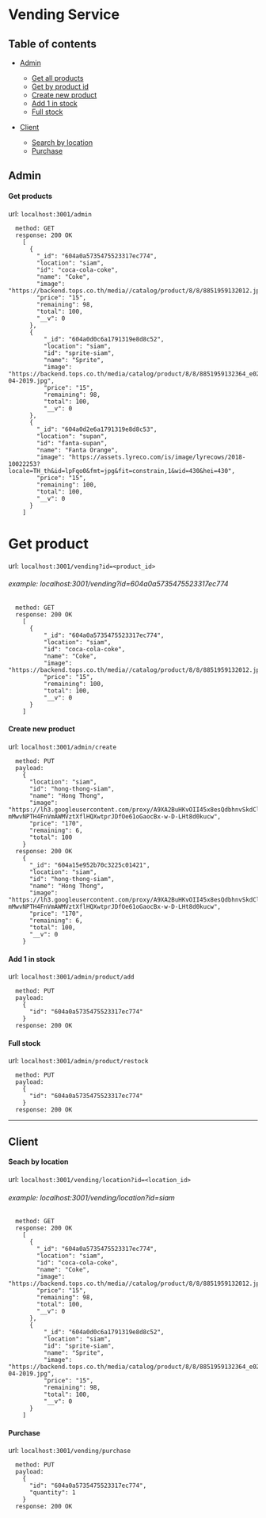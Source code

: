 # Vending Service

## Table of contents

- [Admin](#admin)

  - [Get all products](#get-products)
  - [Get by product id](#get-product)
  - [Create new product](#create-new-product)
  - [Add 1 in stock](#add-1-in-stock)
  - [Full stock](#full-stock)

- [Client](#client)
  - [Search by location](#seach-by-location)
  - [Purchase](#purchase)

## Admin

#### Get products

url: `localhost:3001/admin`

```
  method: GET
  response: 200 OK
    [
      {
        "_id": "604a0a5735475523317ec774",
        "location": "siam",
        "id": "coca-cola-coke",
        "name": "Coke",
        "image": "https://backend.tops.co.th/media//catalog/product/8/8/8851959132012.jpg",
        "price": "15",
        "remaining": 98,
        "total": 100,
        "__v": 0
      },
      {
          "_id": "604a0d0c6a1791319e8d8c52",
          "location": "siam",
          "id": "sprite-siam",
          "name": "Sprite",
          "image": "https://backend.tops.co.th/media/catalog/product/8/8/8851959132364_e02-04-2019.jpg",
          "price": "15",
          "remaining": 98,
          "total": 100,
          "__v": 0
      },
      {
        "_id": "604a0d2e6a1791319e8d8c53",
        "location": "supan",
        "id": "fanta-supan",
        "name": "Fanta Orange",
        "image": "https://assets.lyreco.com/is/image/lyrecows/2018-10022253?locale=TH_th&id=lpFqo0&fmt=jpg&fit=constrain,1&wid=430&hei=430",
        "price": "15",
        "remaining": 100,
        "total": 100,
        "__v": 0
      }
    ]
```

# Get product

url: `localhost:3001/vending?id=<product_id>`

###### example: localhost:3001/vending?id=604a0a5735475523317ec774

```
  method: GET
  response: 200 OK
    [
      {
          "_id": "604a0a5735475523317ec774",
          "location": "siam",
          "id": "coca-cola-coke",
          "name": "Coke",
          "image": "https://backend.tops.co.th/media//catalog/product/8/8/8851959132012.jpg",
          "price": "15",
          "remaining": 100,
          "total": 100,
          "__v": 0
      }
    ]

```

#### Create new product

url: `localhost:3001/admin/create`

```
  method: PUT
  payload:
    {
      "location": "siam",
      "id": "hong-thong-siam",
      "name": "Hong Thong",
      "image": "https://lh3.googleusercontent.com/proxy/A9XA2BuHKvOII45x8esQdbhnvSkdClRI4kAlTSv01Tg2elQ-mMwvNPTH4FnVmAWMVztXflHQXwtprJDfOe61oGaocBx-w-D-LHt8d0kucw",
      "price": "170",
      "remaining": 6,
      "total": 100
    }
  response: 200 OK
    {
      "_id": "604a15e952b70c3225c01421",
      "location": "siam",
      "id": "hong-thong-siam",
      "name": "Hong Thong",
      "image": "https://lh3.googleusercontent.com/proxy/A9XA2BuHKvOII45x8esQdbhnvSkdClRI4kAlTSv01Tg2elQ-mMwvNPTH4FnVmAWMVztXflHQXwtprJDfOe61oGaocBx-w-D-LHt8d0kucw",
      "price": "170",
      "remaining": 6,
      "total": 100,
      "__v": 0
    }
```

#### Add 1 in stock

url: `localhost:3001/admin/product/add`

```
  method: PUT
  payload:
    {
      "id": "604a0a5735475523317ec774"
    }
  response: 200 OK
```

#### Full stock

url: `localhost:3001/admin/product/restock`

```
  method: PUT
  payload:
    {
      "id": "604a0a5735475523317ec774"
    }
  response: 200 OK
```

---

## Client

#### Seach by location

url: `localhost:3001/vending/location?id=<location_id>`

###### example: localhost:3001/vending/location?id=siam

```
  method: GET
  response: 200 OK
    [
      {
        "_id": "604a0a5735475523317ec774",
        "location": "siam",
        "id": "coca-cola-coke",
        "name": "Coke",
        "image": "https://backend.tops.co.th/media//catalog/product/8/8/8851959132012.jpg",
        "price": "15",
        "remaining": 98,
        "total": 100,
        "__v": 0
      },
      {
          "_id": "604a0d0c6a1791319e8d8c52",
          "location": "siam",
          "id": "sprite-siam",
          "name": "Sprite",
          "image": "https://backend.tops.co.th/media/catalog/product/8/8/8851959132364_e02-04-2019.jpg",
          "price": "15",
          "remaining": 98,
          "total": 100,
          "__v": 0
      }
    ]
```

#### Purchase

url: `localhost:3001/vending/purchase`

```
  method: PUT
  payload:
    {
      "id": "604a0a5735475523317ec774",
      "quantity": 1
    }
  response: 200 OK
```
